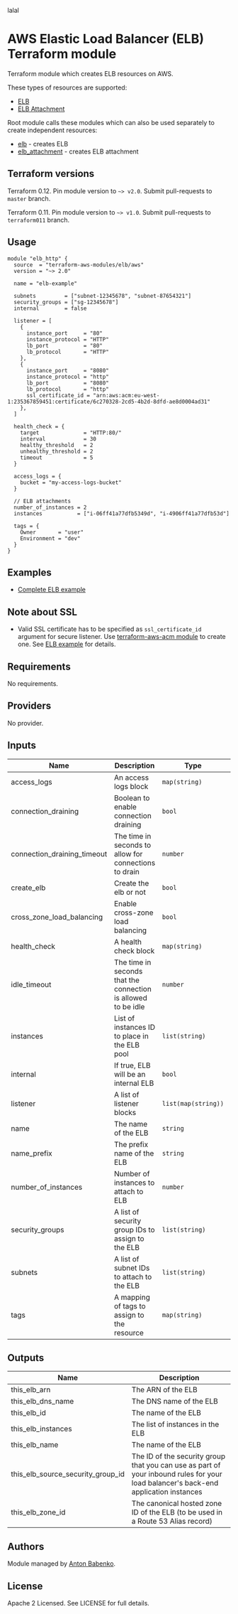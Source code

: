 lalal

# AWS Elastic Load Balancer (ELB) Terraform module

Terraform module which creates ELB resources on AWS.

These types of resources are supported:

* [ELB](https://www.terraform.io/docs/providers/aws/r/elb.html)
* [ELB Attachment](https://www.terraform.io/docs/providers/aws/r/elb_attachment.html)

Root module calls these modules which can also be used separately to create independent resources:

* [elb](https://github.com/terraform-aws-modules/terraform-aws-elb/tree/master/modules/elb) - creates ELB
* [elb_attachment](https://github.com/terraform-aws-modules/terraform-aws-elb/tree/master/modules/elb_attachment) - creates ELB attachment

## Terraform versions

Terraform 0.12. Pin module version to `~> v2.0`. Submit pull-requests to `master` branch.

Terraform 0.11. Pin module version to `~> v1.0`. Submit pull-requests to `terraform011` branch.

## Usage

```hcl
module "elb_http" {
  source  = "terraform-aws-modules/elb/aws"
  version = "~> 2.0"

  name = "elb-example"

  subnets         = ["subnet-12345678", "subnet-87654321"]
  security_groups = ["sg-12345678"]
  internal        = false

  listener = [
    {
      instance_port     = "80"
      instance_protocol = "HTTP"
      lb_port           = "80"
      lb_protocol       = "HTTP"
    },
    {
      instance_port     = "8080"
      instance_protocol = "http"
      lb_port           = "8080"
      lb_protocol       = "http"
      ssl_certificate_id = "arn:aws:acm:eu-west-1:235367859451:certificate/6c270328-2cd5-4b2d-8dfd-ae8d0004ad31"
    },
  ]

  health_check = {
    target              = "HTTP:80/"
    interval            = 30
    healthy_threshold   = 2
    unhealthy_threshold = 2
    timeout             = 5
  }

  access_logs = {
    bucket = "my-access-logs-bucket"
  }

  // ELB attachments
  number_of_instances = 2
  instances           = ["i-06ff41a77dfb5349d", "i-4906ff41a77dfb53d"]
  
  tags = {
    Owner       = "user"
    Environment = "dev"
  }
}
```

## Examples

* [Complete ELB example](https://github.com/terraform-aws-modules/terraform-aws-elb/tree/master/examples/complete)

## Note about SSL

* Valid SSL certificate has to be specified as `ssl_certificate_id` argument for secure listener. Use [terraform-aws-acm module](https://github.com/terraform-aws-modules/terraform-aws-acm) to create one. See [ELB example](https://github.com/terraform-aws-modules/terraform-aws-elb/blob/master/examples/complete/main.tf) for details.

<!-- BEGINNING OF PRE-COMMIT-TERRAFORM DOCS HOOK -->
## Requirements

No requirements.

## Providers

No provider.

## Inputs

| Name | Description | Type | Default | Required |
|------|-------------|------|---------|:--------:|
| access\_logs | An access logs block | `map(string)` | `{}` | no |
| connection\_draining | Boolean to enable connection draining | `bool` | `false` | no |
| connection\_draining\_timeout | The time in seconds to allow for connections to drain | `number` | `300` | no |
| create\_elb | Create the elb or not | `bool` | `true` | no |
| cross\_zone\_load\_balancing | Enable cross-zone load balancing | `bool` | `true` | no |
| health\_check | A health check block | `map(string)` | n/a | yes |
| idle\_timeout | The time in seconds that the connection is allowed to be idle | `number` | `60` | no |
| instances | List of instances ID to place in the ELB pool | `list(string)` | `[]` | no |
| internal | If true, ELB will be an internal ELB | `bool` | `false` | no |
| listener | A list of listener blocks | `list(map(string))` | n/a | yes |
| name | The name of the ELB | `string` | `null` | no |
| name\_prefix | The prefix name of the ELB | `string` | `null` | no |
| number\_of\_instances | Number of instances to attach to ELB | `number` | `0` | no |
| security\_groups | A list of security group IDs to assign to the ELB | `list(string)` | n/a | yes |
| subnets | A list of subnet IDs to attach to the ELB | `list(string)` | n/a | yes |
| tags | A mapping of tags to assign to the resource | `map(string)` | `{}` | no |

## Outputs

| Name | Description |
|------|-------------|
| this\_elb\_arn | The ARN of the ELB |
| this\_elb\_dns\_name | The DNS name of the ELB |
| this\_elb\_id | The name of the ELB |
| this\_elb\_instances | The list of instances in the ELB |
| this\_elb\_name | The name of the ELB |
| this\_elb\_source\_security\_group\_id | The ID of the security group that you can use as part of your inbound rules for your load balancer's back-end application instances |
| this\_elb\_zone\_id | The canonical hosted zone ID of the ELB (to be used in a Route 53 Alias record) |

<!-- END OF PRE-COMMIT-TERRAFORM DOCS HOOK -->

## Authors

Module managed by [Anton Babenko](https://github.com/antonbabenko).

## License

Apache 2 Licensed. See LICENSE for full details.
